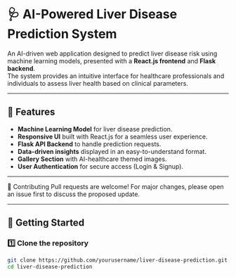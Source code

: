 # 🩺 AI-Powered Liver Disease Prediction System

An AI-driven web application designed to predict liver disease risk using machine learning models, presented with a **React.js frontend** and **Flask backend**.  
The system provides an intuitive interface for healthcare professionals and individuals to assess liver health based on clinical parameters.

---

## 📌 Features
- **Machine Learning Model** for liver disease prediction.
- **Responsive UI** built with React.js for a seamless user experience.
- **Flask API Backend** to handle prediction requests.
- **Data-driven insights** displayed in an easy-to-understand format.
- **Gallery Section** with AI-healthcare themed images.
- **User Authentication** for secure access (Login & Signup).

---

🤝 Contributing
Pull requests are welcome! For major changes, please open an issue first to discuss the proposed update.

---

## 🚀 Getting Started

### 1️⃣ Clone the repository
```bash
git clone https://github.com/yourusername/liver-disease-prediction.git
cd liver-disease-prediction




